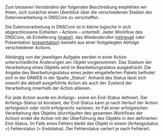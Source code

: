 Zum besseren Verständnis der folgenden Beschreibung empfehlen wir Ihnen, sich zunächst einen Überblick über die verschiedenen Stadien der Datenverarbeitung in DNSCore zu verschaffen. 

Die Datenverarbeitung in DNSCore ist in kleine logische in sich abgeschlossene Einheiten – Actions – unterteilt. Jeder Workflow des DNSCore, ob Einlieferung ([ingest](https://github.com/da-nrw/DNSCore/tree/master/ContentBroker/src/main/resources/META-INF/beans-workflow.ingest.xml)), das Wiederabrufen ([retrieval](https://github.com/da-nrw/DNSCore/tree/master/ContentBroker/src/main/resources/META-INF/beans-workflow.retrieval.xml)) oder Präsentation ([presentation](https://github.com/da-nrw/DNSCore/tree/master/ContentBroker/src/main/resources/META-INF/beans-workflow.presentation.xml)) besteht aus einer festgelegten Abfolge verschiedener Actions.

Abhängig von der jeweiligen Aufgabe werden in einer Action unterschiedliche Änderungen am Objekt vorgenommen. Das Stadium der Verarbeitung eines Objekts wird im Bearbeitungsstatus ausgedrückt. Die Angabe des Bearbeitungsstatus eines jeden eingelieferten Pakets befindet sich in der DAWEB in der Spalte „Status“. Anhand des Status lässt sich sowohl die aktuell ausgeführte Action als auch der Zustand der Verarbeitung innerhalb der Action ablesen.

Für jede Action wurde ein  Anfangs- sowie ein End-Status definiert.  Der Anfangs-Status ist konstant, der End-Status kann je nach Verlauf der Action (erfolgreich oder nicht erfolgreich) variieren. Im Fall einer erfolgreichen Verarbeitung des Objekts (durchlaufen des gesamten Workflows der Action) endet die Action mit der Überführung des Objekts in den definierten End-Status. Im Falle eines Fehlers bleibt das Objekt in einem  (Anfangsstatus <) Fehlerstatus (> Endstatus). Der Fehlerstatus variiert je nach Fehlerart. 
